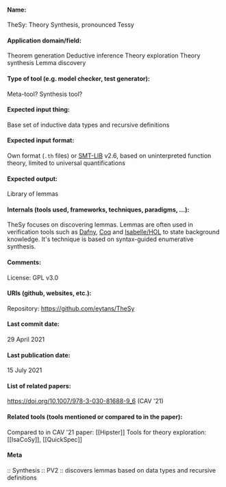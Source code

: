 #### Name:
TheSy: Theory Synthesis, pronounced Tessy

#### Application domain/field:
Theorem generation
Deductive inference
Theory exploration
Theory synthesis
Lemma discovery

#### Type of tool (e.g. model checker, test generator):
Meta-tool? Synthesis tool?

#### Expected input thing:
Base set of inductive data types and recursive definitions

#### Expected input format:
Own format (`.th` files) or [SMT-LIB](../Formats/SMT-LIB.md) v2.6, based on uninterpreted function theory, limited to universal quantifications

#### Expected output:
Library of lemmas

#### Internals (tools used, frameworks, techniques, paradigms, ...):
TheSy focuses on discovering lemmas.
Lemmas are often used in verification tools such as [Dafny](Dafny.md), [Coq](Provers/Coq.md) and [Isabelle/HOL](Provers/Isabelle-HOL.md) to state background knowledge.
It's technique is based on syntax-guided enumerative synthesis. 

#### Comments:
License: GPL v3.0

#### URIs (github, websites, etc.):
Repository: https://github.com/eytans/TheSy

#### Last commit date:
29 April 2021

#### Last publication date:
15 July 2021

#### List of related papers:
https://doi.org/10.1007/978-3-030-81688-9_6 (CAV '21)

#### Related tools (tools mentioned or compared to in the paper):
Compared to in CAV '21 paper: [[Hipster]]
Tools for theory exploration: [[IsaCoSy]], [[QuickSpec]]

#### Meta
:: Synthesis
:: PV2 :: discovers lemmas based on data types and recursive definitions